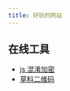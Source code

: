 ```yaml
---
title: 好玩的网站
---
```


## 在线工具

- [js 混淆加密](https://www.sojson.com/jsobfuscator.html)
- [草料二维码](https://cli.im/)

